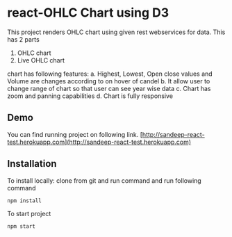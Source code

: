 # react-OHLC Chart using D3

This project renders OHLC chart using given rest webservices for data.
This has 2 parts
1. OHLC chart
2. Live OHLC chart

chart has following features:
a. Highest, Lowest, Open close values and Volume are changes according to on hover of candel
b. It allow user to change range of chart so that user can see year wise data
c. Chart has zoom and panning capabilities
d. Chart is fully responsive

## Demo
You can find running project on following link. 
[http://sandeep-react-test.herokuapp.com](http://sandeep-react-test.herokuapp.com)

## Installation
To install locally:
clone from git and run command and run following command
```
npm install
```
To start project 
```
npm start
```
